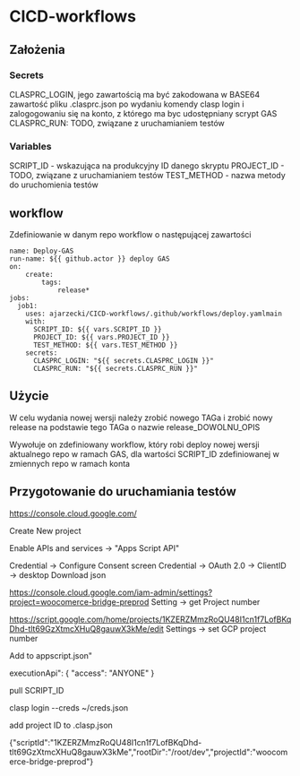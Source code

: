 # CICD-workflows

## Założenia

### Secrets
CLASPRC_LOGIN, jego zawartością ma być zakodowana w BASE64 zawartość pliku .clasprc.json po wydaniu komendy clasp login i zalogogowaniu się na konto, z którego ma byc udostępniany scrypt GAS
CLASPRC_RUN: TODO, związane z uruchamianiem testów

### Variables
SCRIPT_ID - wskazująca na produkcyjny ID danego skryptu 
PROJECT_ID - TODO, związane z uruchamianiem testów
TEST_METHOD - nazwa metody do uruchomienia testów


## workflow
Zdefiniowanie w danym repo workflow o następującej zawartości

    name: Deploy-GAS
    run-name: ${{ github.actor }} deploy GAS
    on: 
        create:
            tags:
                release*
    jobs:
      job1:
        uses: ajarzecki/CICD-workflows/.github/workflows/deploy.yamlmain
        with:
          SCRIPT_ID: ${{ vars.SCRIPT_ID }}
          PROJECT_ID: ${{ vars.PROJECT_ID }}
          TEST_METHOD: ${{ vars.TEST_METHOD }}
        secrets:
          CLASPRC_LOGIN: "${{ secrets.CLASPRC_LOGIN }}"
          CLASPRC_RUN: "${{ secrets.CLASPRC_RUN }}"

## Użycie
W celu wydania nowej wersji należy zrobić nowego TAGa i zrobić nowy release na podstawie tego TAGa o nazwie release_DOWOLNU_OPIS

Wywołuje on zdefiniowany workflow, który robi deploy nowej wersji aktualnego repo w ramach GAS, dla wartości SCRIPT_ID zdefiniowanej w zmiennych repo w ramach konta 


## Przygotowanie do uruchamiania testów

https://console.cloud.google.com/

Create New project

	
Enable APIs and services -> "Apps Script API"

Credential -> Configure Consent screen
Credential -> OAuth 2.0 -> ClientID -> desktop
Download json

https://console.cloud.google.com/iam-admin/settings?project=woocomerce-bridge-preprod
Setting -> get Project number

https://script.google.com/home/projects/1KZERZMmzRoQU48I1cn1f7LofBKqDhd-tlt69GzXtmcXHuQ8gauwX3kMe/edit
Settings -> set GCP project number 

Add to appscript.json"

executionApi": {
    "access": "ANYONE"
  }
  
 pull SCRIPT_ID
 
 clasp login --creds ~/creds.json
 
 add project ID to  .clasp.json
 
 {"scriptId":"1KZERZMmzRoQU48I1cn1f7LofBKqDhd-tlt69GzXtmcXHuQ8gauwX3kMe","rootDir":"/root/dev","projectId":"woocomerce-bridge-preprod"}